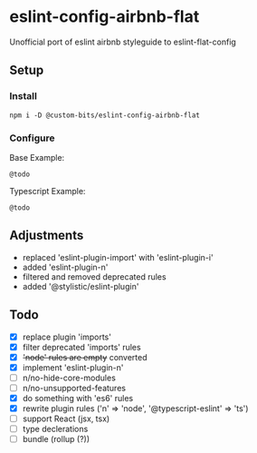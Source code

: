 # eslint-config-airbnb-flat

Unofficial port of eslint airbnb styleguide to eslint-flat-config

## Setup

### Install

```
npm i -D @custom-bits/eslint-config-airbnb-flat
```

### Configure

Base Example:

```
@todo
```

Typescript Example:

```
@todo
```

## Adjustments

- replaced 'eslint-plugin-import' with 'eslint-plugin-i'
- added 'eslint-plugin-n'
- filtered and removed deprecated rules
- added '@stylistic/eslint-plugin'

## Todo

- [x] replace plugin 'imports'
- [x] filter deprecated 'imports' rules
- [x] ~~'node' rules are empty~~ converted
- [x] implement 'eslint-plugin-n'
- [ ] n/no-hide-core-modules
- [ ] n/no-unsupported-features
- [x] do something with 'es6' rules
- [x] rewrite plugin rules ('n' => 'node', '@typescript-eslint' => 'ts')
- [ ] support React (jsx, tsx)
- [ ] type declerations
- [ ] bundle (rollup (?))
